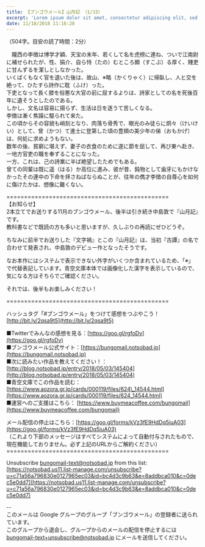 ```yaml
---
title: 【ブンゴウメール】山月記 （1/15）
excerpt: 'Lorem ipsum dolor sit amet, consectetur adipiscing elit, sed do eiusmod tempor incididunt ut labore et dolore magna aliqua. Praesent elementum facilisis leo vel fringilla est ullamcorper eget. At imperdiet dui accumsan sit amet nulla facilisi morbi tempus.'
date: 11/18/2018 11:16:28
---
```


（504字。目安の読了時間：2分）  
  
  
  
　隴西の李徴は博学才穎、天宝の末年、若くして名を虎榜に連ね、ついで江南尉に補せられたが、性、狷介、自ら恃（たの）むところ頗（すこぶ）る厚く、賤吏に甘んずるを潔しとしなかった。  
いくばくもなく官を退いた後は、故山、※略（かくりゃく）に帰臥し、人と交を絶って、ひたすら詩作に耽（ふけ）った。  
下吏となって長く膝を俗悪な大官の前に屈するよりは、詩家としての名を死後百年に遺そうとしたのである。  
しかし、文名は容易に揚らず、生活は日を逐うて苦しくなる。  
李徴は漸く焦躁に駆られて来た。  
この頃からその容貌も峭刻となり、肉落ち骨秀で、眼光のみ徒らに炯々（けいけい）として、曾（かつ）て進士に登第した頃の豊頬の美少年の俤（おもかげ）は、何処に求めようもない。  
数年の後、貧窮に堪えず、妻子の衣食のために遂に節を屈して、再び東へ赴き、一地方官吏の職を奉ずることになった。  
一方、これは、己の詩業に半ば絶望したためでもある。  
曾ての同輩は既に遥（はる）か高位に進み、彼が昔、鈍物として歯牙にもかけなかったその連中の下命を拝さねばならぬことが、往年の儁才李徴の自尊心を如何に傷けたかは、想像に難くない。  
  
\==============================================  
【お知らせ】  
2本立てでお送りする11月のブンゴウメール、後半は引き続き中島敦で『山月記』です。  
教科書などで既読の方も多いと思いますが、久しぶりの再読にぜひどうぞ。  
  
ちなみに前半でお送りした『文字禍』とこの『山月記』は、当初『古譚』の名で合わせて発表され、中島敦のデビュー作となったそうです。  
  
なお本作にはシステムで表示できない外字がいくつか含まれているため、「※」で代替表記しています。青空文庫本体では画像化した漢字を表示しているので、気になる方はそちらでご確認ください。  
  
それでは、後半もお楽しみください！  
  
\==============================================  
  
ハッシュタグ「#ブンゴウメール」をつけて感想をつぶやこう！ [http://bit.ly/2qsa9t5](http://bit.ly/2qsa9t5)  
  
■Twitterでみんなの感想を見る：[https://goo.gl/rgfoDv](https://goo.gl/rgfoDv)  
■ブンゴウメール公式サイト：[https://bungomail.notsobad.jp](https://bungomail.notsobad.jp)  
■次に読みたい作品を教えてください！：[http://blog.notsobad.jp/entry/2018/05/03/145404](http://blog.notsobad.jp/entry/2018/05/03/145404)  
■青空文庫でこの作品を読む：[https://www.aozora.gr.jp/cards/000119/files/624\_14544.html](https://www.aozora.gr.jp/cards/000119/files/624_14544.html)  
■運営へのご支援はこちら： [https://www.buymeacoffee.com/bungomail](https://www.buymeacoffee.com/bungomail)  
  
メール配信の停止はこちら：[https://goo.gl/forms/kVz3fE9HdDq5iuA03](https://goo.gl/forms/kVz3fE9HdDq5iuA03)  
（これより下部のメッセージはすべてシステムによって自動付与されたもので、現在機能しておりません。必ず上記のURLからご解約ください）  
\==============================================  
  
Unsubscribe [bungomail-text@notsobad.jp](mailto:bungomail-text@notsobad.jp) from this list:  
[https://notsobad.us11.list-manage.com/unsubscribe?u=c71a56a796830e0127965ec03&id=bc4d3c9b63&e=8addbca010&c=0dec5e0dd7](https://notsobad.us11.list-manage.com/unsubscribe?u=c71a56a796830e0127965ec03&id=bc4d3c9b63&e=8addbca010&c=0dec5e0dd7)  
  
\--  
このメールは Google グループのグループ「ブンゴウメール」の登録者に送られています。  
このグループから退会し、グループからのメールの配信を停止するには [bungomail-text+unsubscribe@notsobad.jp](mailto:bungomail-text%2Bunsubscribe@notsobad.jp) にメールを送信してください。